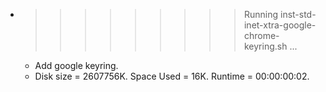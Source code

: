 * >>>>>>>>> Running inst-std-inet-xtra-google-chrome-keyring.sh ...
  * Add google keyring.
  * Disk size = 2607756K. Space Used = 16K. Runtime = 00:00:00:02.
